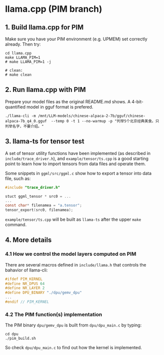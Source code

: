 # llama.cpp (PIM branch)

## 1. Build llama.cpp for PIM
Make sure you have your PIM environment (e.g. UPMEM) set correctly already. Then try:
```
cd llama.cpp
make LLAMA_PIM=1
# make LLAMA_PIM=1 -j

# clean:
# make clean
```

## 2. Run llama.cpp with PIM
Prepare your model files as the original README.md shows. A 4-bit-quantified model in gguf format is prefered.

```
./llama-cli -m /mnt/LLM-models/chinese-alpaca-2-7b/gguf/chinese-alpaca-7b_q4_0.gguf  --temp 0 -t 1 --no-warmup -p "列举5个北京经典美食。只列举名字，不要介绍。"
```

## 3. llama-ts for tensor test
A set of tensor utility functions have been implemented (as described in `include/trace_driver.h`), and `example/tensor/ts.cpp` is a good starting point to learn how to import tensors from data files and operate them.

Some snippets in `ggml/src/ggml.c` show how to export a tensor into data file, such as:
```c
#include "trace_driver.h"

stuct ggml_tensor * src0 = ...
...
const char* filenamea = "a.tensor";
tensor_export(src0, filenamea);
```

`example/tensor/ts.cpp` will be built as `llama-ts` after the upper `make` command.


## 4. More details
### 4.1 How we control the model layers computed on PIM
There are several macros defined in `include/llama.h` that controls the bahavior of llama-cli:

```c++
#ifdef PIM_KERNEL
#define NR_DPUS 64
#define NR_LAYER 2
#define DPU_BINARY "./dpu/gemv_dpu"
...
#endif // PIM_KERNEL
```

### 4.2 The PIM function(s) implementation
The PIM binary `dpu/gemv_dpu` is built from `dpu/dpu_main.c` by typing:
```shell
cd dpu
./pim_build.sh
```
So check `dpu/dpu_main.c` to find out how the kernel is implemented.
